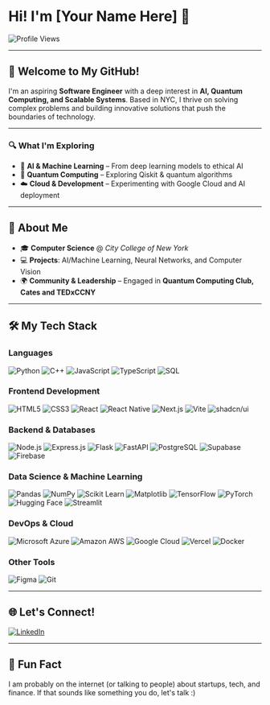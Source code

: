 # Hi! I'm [Your Name Here] 👋

![Profile Views](https://komarev.com/ghpvc/?username=YourGitHubUsername&style=for-the-badge&color=blue)

---

## 🚀 Welcome to My GitHub!

I'm an aspiring **Software Engineer** with a deep interest in **AI, Quantum Computing, and Scalable Systems**. Based in NYC, I thrive on solving complex problems and building innovative solutions that push the boundaries of technology.

---

### 🔍 What I'm Exploring
- 🧠 **AI & Machine Learning** – From deep learning models to ethical AI  
- 🧩 **Quantum Computing** – Exploring Qiskit & quantum algorithms  
- ☁️ **Cloud & Development** – Experimenting with Google Cloud and AI deployment  

---

## 🏫 About Me
- 🎓 **Computer Science** @ *City College of New York*  
- 💻 **Projects**: AI/Machine Learning, Neural Networks, and Computer Vision  
- 🌍 **Community & Leadership** – Engaged in **Quantum Computing Club, Cates and TEDxCCNY**  

---

## 🛠 My Tech Stack

### **Languages**
![Python](https://img.shields.io/badge/-Python-3776AB?logo=python&logoColor=white&style=for-the-badge)
![C++](https://img.shields.io/badge/-C++-00599C?logo=cplusplus&logoColor=white&style=for-the-badge)
![JavaScript](https://img.shields.io/badge/-JavaScript-F7DF1E?logo=javascript&logoColor=black&style=for-the-badge)
![TypeScript](https://img.shields.io/badge/-TypeScript-3178C6?logo=typescript&logoColor=white&style=for-the-badge)
![SQL](https://img.shields.io/badge/-SQL-4479A1?logo=mysql&logoColor=white&style=for-the-badge)

### **Frontend Development**
![HTML5](https://img.shields.io/badge/-HTML5-E34F26?logo=html5&logoColor=white&style=for-the-badge)
![CSS3](https://img.shields.io/badge/-CSS3-1572B6?logo=css3&logoColor=white&style=for-the-badge)
![React](https://img.shields.io/badge/-React-61DAFB?logo=react&logoColor=black&style=for-the-badge)
![React Native](https://img.shields.io/badge/-React%20Native-61DAFB?logo=react&logoColor=black&style=for-the-badge)
![Next.js](https://img.shields.io/badge/-Next.js-000000?logo=nextdotjs&logoColor=white&style=for-the-badge)
![Vite](https://img.shields.io/badge/-Vite-646CFF?logo=vite&logoColor=white&style=for-the-badge)
![shadcn/ui](https://img.shields.io/badge/-shadcn-000000?style=for-the-badge)

### **Backend & Databases**
![Node.js](https://img.shields.io/badge/-Node.js-339933?logo=node.js&logoColor=white&style=for-the-badge)
![Express.js](https://img.shields.io/badge/-Express.js-000000?logo=express&logoColor=white&style=for-the-badge)
![Flask](https://img.shields.io/badge/-Flask-000000?logo=flask&logoColor=white&style=for-the-badge)
![FastAPI](https://img.shields.io/badge/-FastAPI-009688?logo=fastapi&logoColor=white&style=for-the-badge)
![PostgreSQL](https://img.shields.io/badge/-PostgreSQL-4169E1?logo=postgresql&logoColor=white&style=for-the-badge)
![Supabase](https://img.shields.io/badge/-Supabase-3ECF8E?logo=supabase&logoColor=white&style=for-the-badge)
![Firebase](https://img.shields.io/badge/-Firebase-FFCA28?logo=firebase&logoColor=black&style=for-the-badge)

### **Data Science & Machine Learning**
![Pandas](https://img.shields.io/badge/-Pandas-150458?logo=pandas&logoColor=white&style=for-the-badge)
![NumPy](https://img.shields.io/badge/-NumPy-013243?logo=numpy&logoColor=white&style=for-the-badge)
![Scikit Learn](https://img.shields.io/badge/-Scikit%20Learn-F7931E?logo=scikitlearn&logoColor=white&style=for-the-badge)
![Matplotlib](https://img.shields.io/badge/-Matplotlib-005571?logo=plotly&logoColor=white&style=for-the-badge)
![TensorFlow](https://img.shields.io/badge/-TensorFlow-FF6F00?logo=tensorflow&logoColor=white&style=for-the-badge)
![PyTorch](https://img.shields.io/badge/-PyTorch-EE4C2C?logo=pytorch&logoColor=white&style=for-the-badge)
![Hugging Face](https://img.shields.io/badge/-HuggingFace-FFCA28?logo=huggingface&logoColor=black&style=for-the-badge)
![Streamlit](https://img.shields.io/badge/-Streamlit-FF4B4B?logo=streamlit&logoColor=white&style=for-the-badge)

### **DevOps & Cloud**
![Microsoft Azure]([https://img.shields.io/badge/-Google%20Cloud-4285F4?logo=googlecloud&logoColor=white&style=for-the-badge](https://img.shields.io/badge/Azure-0078D4?logo=microsoft-azure&logoColor=white&style=for-the-badge))
![Amazon AWS]([https://img.shields.io/badge/-Google%20Cloud-4285F4?logo=googlecloud&logoColor=white&style=for-the-badge](https://img.shields.io/badge/AWS-232F3E?logo=amazon-aws&logoColor=white&style=for-the-badge))
![Google Cloud](https://img.shields.io/badge/-Google%20Cloud-4285F4?logo=googlecloud&logoColor=white&style=for-the-badge)
![Vercel](https://img.shields.io/badge/-Vercel-000000?logo=vercel&logoColor=white&style=for-the-badge)
![Docker](https://img.shields.io/badge/-Docker-2496ED?logo=docker&logoColor=white&style=for-the-badge)

### **Other Tools**
![Figma](https://img.shields.io/badge/-Figma-F24E1E?logo=figma&logoColor=white&style=for-the-badge)
![Git](https://img.shields.io/badge/-Git-F05032?logo=git&logoColor=white&style=for-the-badge)


---

## 🌐 Let's Connect!
[![LinkedIn](https://img.shields.io/badge/-LinkedIn-0A66C2?logo=linkedin&logoColor=white&style=for-the-badge)](https://www.linkedin.com/in/arshanand568/)

---

## 🎉 Fun Fact
I am probably on the internet (or talking to people) about startups, tech, and finance.
If that sounds like something you do, let's talk :)
